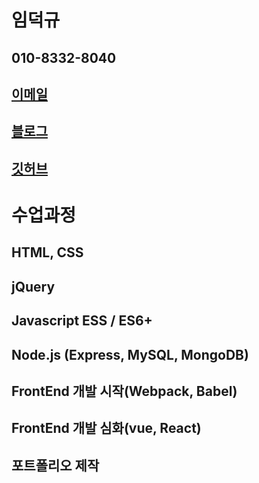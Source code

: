 # 임덕규
## 010-8332-8040
## [이메일](booldook@gmail.com)
## [블로그](http://booldook.com)
## [깃허브](http://github.com)


# 수업과정
## HTML, CSS
## jQuery
## Javascript ESS / ES6+
## Node.js (Express, MySQL, MongoDB)
## FrontEnd 개발 시작(Webpack, Babel)
## FrontEnd 개발 심화(vue, React)
## 포트폴리오 제작
